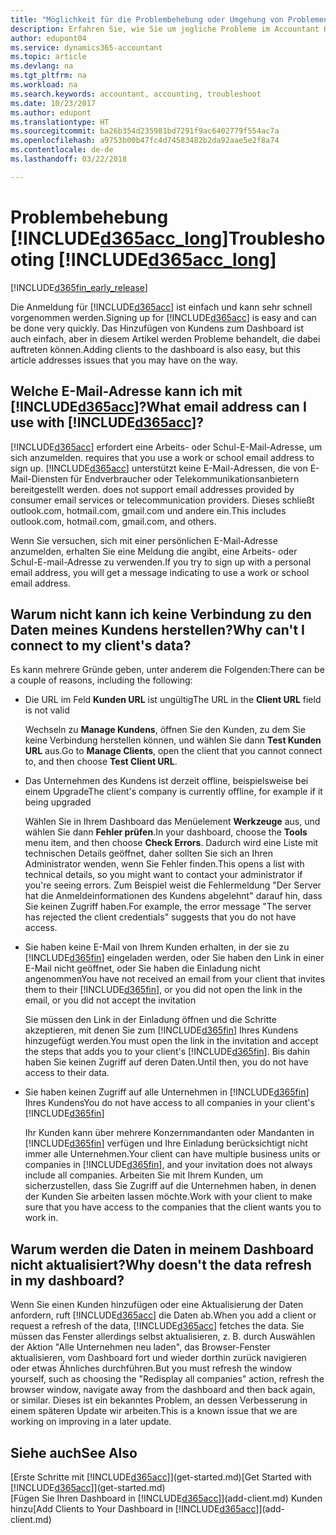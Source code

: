 ```yaml
---
title: "Möglichkeit für die Problembehebung oder Umgehung von Problemen | Microsoft Docs"
description: Erfahren Sie, wie Sie um jegliche Probleme im Accountant Hub for Dynamics 365 umgehen.
author: edupont04
ms.service: dynamics365-accountant
ms.topic: article
ms.devlang: na
ms.tgt_pltfrm: na
ms.workload: na
ms.search.keywords: accountant, accounting, troubleshoot
ms.date: 10/23/2017
ms.author: edupont
ms.translationtype: HT
ms.sourcegitcommit: ba26b354d235981bd7291f9ac6402779f554ac7a
ms.openlocfilehash: a9753b00b47fc4d74583482b2da92aae5e2f8a74
ms.contentlocale: de-de
ms.lasthandoff: 03/22/2018

---
```

# <a name="troubleshooting-included365acclongincludesd365acclongmdmd"></a><span data-ttu-id="e9a13-103">Problembehebung [!INCLUDE[d365acc_long](includes/d365acc_long_md.md)]</span><span class="sxs-lookup"><span data-stu-id="e9a13-103">Troubleshooting [!INCLUDE[d365acc_long](includes/d365acc_long_md.md)]</span></span>
[!INCLUDE[d365fin_early_release](includes/d365fin_early_release.md.md)]

<span data-ttu-id="e9a13-104">Die Anmeldung für [!INCLUDE[d365acc](includes/d365acc_md.md)] ist einfach und kann sehr schnell vorgenommen werden.</span><span class="sxs-lookup"><span data-stu-id="e9a13-104">Signing up for [!INCLUDE[d365acc](includes/d365acc_md.md)] is easy and can be done very quickly.</span></span> <span data-ttu-id="e9a13-105">Das Hinzufügen von Kundens zum Dashboard ist auch einfach, aber in diesem Artikel werden Probleme behandelt, die dabei auftreten können.</span><span class="sxs-lookup"><span data-stu-id="e9a13-105">Adding clients to the dashboard is also easy, but this article addresses issues that you may have on the way.</span></span>

## <a name="what-email-address-can-i-use-with-included365accincludesd365accmdmd"></a><span data-ttu-id="e9a13-106">Welche E-Mail-Adresse kann ich mit [!INCLUDE[d365acc](includes/d365acc_md.md)]?</span><span class="sxs-lookup"><span data-stu-id="e9a13-106">What email address can I use with [!INCLUDE[d365acc](includes/d365acc_md.md)]?</span></span>
[!INCLUDE[d365acc](includes/d365acc_md.md)]<span data-ttu-id="e9a13-107"> erfordert eine Arbeits- oder Schul-E-Mail-Adresse, um sich anzumelden.</span><span class="sxs-lookup"><span data-stu-id="e9a13-107"> requires that you use a work or school email address to sign up.</span></span> [!INCLUDE[d365acc](includes/d365acc_md.md)]<span data-ttu-id="e9a13-108"> unterstützt keine E-Mail-Adressen, die von E-Mail-Diensten für Endverbraucher oder Telekommunikationsanbietern bereitgestellt werden.</span><span class="sxs-lookup"><span data-stu-id="e9a13-108"> does not support email addresses provided by consumer email services or telecommunication providers.</span></span> <span data-ttu-id="e9a13-109">Dieses schließt outlook.com, hotmail.com, gmail.com und andere ein.</span><span class="sxs-lookup"><span data-stu-id="e9a13-109">This includes outlook.com, hotmail.com, gmail.com, and others.</span></span>  

<span data-ttu-id="e9a13-110">Wenn Sie versuchen, sich mit einer persönlichen E-Mail-Adresse anzumelden, erhalten Sie eine Meldung die angibt, eine Arbeits- oder Schul-E-mail-Adresse zu verwenden.</span><span class="sxs-lookup"><span data-stu-id="e9a13-110">If you try to sign up with a personal email address, you will get a message indicating to use a work or school email address.</span></span>  

## <a name="why-cant-i-connect-to-my-clients-data"></a><span data-ttu-id="e9a13-111">Warum nicht kann ich keine Verbindung zu den Daten meines Kundens herstellen?</span><span class="sxs-lookup"><span data-stu-id="e9a13-111">Why can't I connect to my client's data?</span></span>
<span data-ttu-id="e9a13-112">Es kann mehrere Gründe geben, unter anderem die Folgenden:</span><span class="sxs-lookup"><span data-stu-id="e9a13-112">There can be a couple of reasons, including the following:</span></span>

- <span data-ttu-id="e9a13-113">Die URL im Feld **Kunden URL** ist ungültig</span><span class="sxs-lookup"><span data-stu-id="e9a13-113">The URL in the **Client URL** field is not valid</span></span>  

  <span data-ttu-id="e9a13-114">Wechseln zu **Manage Kundens**, öffnen Sie den Kunden, zu dem Sie keine Verbindung herstellen können, und wählen Sie dann **Test Kunden URL** aus.</span><span class="sxs-lookup"><span data-stu-id="e9a13-114">Go to **Manage Clients**, open the client that you cannot connect to, and then choose **Test Client URL**.</span></span>  
- <span data-ttu-id="e9a13-115">Das Unternehmen des Kundens ist derzeit offline, beispielsweise bei einem Upgrade</span><span class="sxs-lookup"><span data-stu-id="e9a13-115">The client's company is currently offline, for example if it being upgraded</span></span>

  <span data-ttu-id="e9a13-116">Wählen Sie in Ihrem Dashboard das Menüelement **Werkzeuge** aus, und wählen Sie dann **Fehler prüfen**.</span><span class="sxs-lookup"><span data-stu-id="e9a13-116">In your dashboard, choose the **Tools** menu item, and then choose **Check Errors**.</span></span> <span data-ttu-id="e9a13-117">Dadurch wird eine Liste mit technischen Details geöffnet, daher sollten Sie sich an Ihren Administrator wenden, wenn Sie Fehler finden.</span><span class="sxs-lookup"><span data-stu-id="e9a13-117">This opens a list with technical details, so you might want to contact your administrator if you're seeing errors.</span></span> <span data-ttu-id="e9a13-118">Zum Beispiel weist die Fehlermeldung "Der Server hat die Anmeldeinformationen des Kundens abgelehnt" darauf hin, dass Sie keinen Zugriff haben.</span><span class="sxs-lookup"><span data-stu-id="e9a13-118">For example, the error message "The server has rejected the client credentials" suggests that you do not have access.</span></span>  
- <span data-ttu-id="e9a13-119">Sie haben keine E-Mail von Ihrem Kunden erhalten, in der sie zu [!INCLUDE[d365fin](includes/d365fin_md.md)] eingeladen werden, oder Sie haben den Link in einer E-Mail nicht geöffnet, oder Sie haben die Einladung nicht angenommen</span><span class="sxs-lookup"><span data-stu-id="e9a13-119">You have not received an email from your client that invites them to their [!INCLUDE[d365fin](includes/d365fin_md.md)], or you did not open the link in the email, or you did not accept the invitation</span></span>

  <span data-ttu-id="e9a13-120">Sie müssen den Link in der Einladung öffnen und die Schritte akzeptieren, mit denen Sie zum [!INCLUDE[d365fin](includes/d365fin_md.md)] Ihres Kundens hinzugefügt werden.</span><span class="sxs-lookup"><span data-stu-id="e9a13-120">You must open the link in the invitation and accept the steps that adds you to your client's [!INCLUDE[d365fin](includes/d365fin_md.md)].</span></span> <span data-ttu-id="e9a13-121">Bis dahin haben Sie keinen Zugriff auf deren Daten.</span><span class="sxs-lookup"><span data-stu-id="e9a13-121">Until then, you do not have access to their data.</span></span>  
- <span data-ttu-id="e9a13-122">Sie haben keinen Zugriff auf alle Unternehmen in [!INCLUDE[d365fin](includes/d365fin_md.md)] Ihres Kundens</span><span class="sxs-lookup"><span data-stu-id="e9a13-122">You do not have access to all companies in your client's [!INCLUDE[d365fin](includes/d365fin_md.md)]</span></span>

  <span data-ttu-id="e9a13-123">Ihr Kunden kann über mehrere Konzernmandanten oder Mandanten in [!INCLUDE[d365fin](includes/d365fin_md.md)] verfügen und Ihre Einladung berücksichtigt nicht immer alle Unternehmen.</span><span class="sxs-lookup"><span data-stu-id="e9a13-123">Your client can have multiple business units or companies in [!INCLUDE[d365fin](includes/d365fin_md.md)], and your invitation does not always include all companies.</span></span> <span data-ttu-id="e9a13-124">Arbeiten Sie mit Ihrem Kunden, um sicherzustellen, dass Sie Zugriff auf die Unternehmen haben, in denen der Kunden Sie arbeiten lassen möchte.</span><span class="sxs-lookup"><span data-stu-id="e9a13-124">Work with your client to make sure that you have access to the companies that the client wants you to work in.</span></span>  

## <a name="why-doesnt-the-data-refresh-in-my-dashboard"></a><span data-ttu-id="e9a13-125">Warum werden die Daten in meinem Dashboard nicht aktualisiert?</span><span class="sxs-lookup"><span data-stu-id="e9a13-125">Why doesn't the data refresh in my dashboard?</span></span>
<span data-ttu-id="e9a13-126">Wenn Sie einen Kunden hinzufügen oder eine Aktualisierung der Daten anfordern, ruft [!INCLUDE[d365acc](includes/d365acc_md.md)] die Daten ab.</span><span class="sxs-lookup"><span data-stu-id="e9a13-126">When you add a client or request a refresh of the data, [!INCLUDE[d365acc](includes/d365acc_md.md)] fetches the data.</span></span> <span data-ttu-id="e9a13-127">Sie müssen das Fenster allerdings selbst aktualisieren, z. B. durch Auswählen der Aktion "Alle Unternehmen neu laden", das Browser-Fenster aktualisieren, vom Dashboard fort und wieder dorthin zurück navigieren oder etwas Ähnliches durchführen.</span><span class="sxs-lookup"><span data-stu-id="e9a13-127">But you must refresh the window yourself, such as choosing the "Redisplay all companies" action, refresh the browser window, navigate away from the dashboard and then back again, or similar.</span></span> <span data-ttu-id="e9a13-128">Dieses ist ein bekanntes Problem, an dessen Verbesserung in einem späteren Update wir arbeiten.</span><span class="sxs-lookup"><span data-stu-id="e9a13-128">This is a known issue that we are working on improving in a later update.</span></span>  

## <a name="see-also"></a><span data-ttu-id="e9a13-129">Siehe auch</span><span class="sxs-lookup"><span data-stu-id="e9a13-129">See Also</span></span>
<span data-ttu-id="e9a13-130">[Erste Schritte mit [!INCLUDE[d365acc](includes/d365acc_md.md)]](get-started.md)</span><span class="sxs-lookup"><span data-stu-id="e9a13-130">[Get Started with [!INCLUDE[d365acc](includes/d365acc_md.md)]](get-started.md)</span></span>  
<span data-ttu-id="e9a13-131">[Fügen Sie Ihren Dashboard in [!INCLUDE[d365acc](includes/d365acc_md.md)]](add-client.md) Kunden hinzu</span><span class="sxs-lookup"><span data-stu-id="e9a13-131">[Add Clients to Your Dashboard in [!INCLUDE[d365acc](includes/d365acc_md.md)]](add-client.md)</span></span>  

